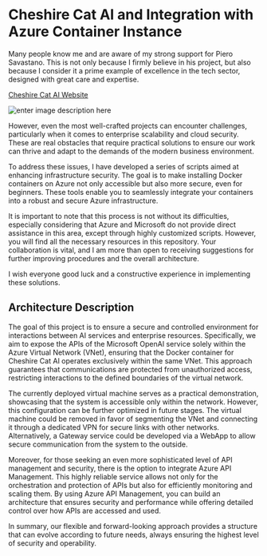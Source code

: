# Cheshire Cat AI and Integration with Azure Container Instance
Many people know me and are aware of my strong support for Piero Savastano. This is not only because I firmly believe in his project, but also because I consider it a prime example of excellence in the tech sector, designed with great care and expertise.

[Cheshire Cat AI Website](https://cheshirecat.ai/)

![enter image description here](https://cheshirecat.ai/wp-content/uploads/2023/10/Logo-Cheshire-Cat.svg)

However, even the most well-crafted projects can encounter challenges, particularly when it comes to enterprise scalability and cloud security. These are real obstacles that require practical solutions to ensure our work can thrive and adapt to the demands of the modern business environment.

To address these issues, I have developed a series of scripts aimed at enhancing infrastructure security. The goal is to make installing Docker containers on Azure not only accessible but also more secure, even for beginners. These tools enable you to seamlessly integrate your containers into a robust and secure Azure infrastructure.

It is important to note that this process is not without its difficulties, especially considering that Azure and Microsoft do not provide direct assistance in this area, except through highly customized scripts. However, you will find all the necessary resources in this repository. Your collaboration is vital, and I am more than open to receiving suggestions for further improving procedures and the overall architecture.

I wish everyone good luck and a constructive experience in implementing these solutions.

## Architecture Description


The goal of this project is to ensure a secure and controlled environment for interactions between AI services and enterprise resources. Specifically, we aim to expose the APIs of the Microsoft OpenAI service solely within the Azure Virtual Network (VNet), ensuring that the Docker container for Cheshire Cat AI operates exclusively within the same VNet. This approach guarantees that communications are protected from unauthorized access, restricting interactions to the defined boundaries of the virtual network.

The currently deployed virtual machine serves as a practical demonstration, showcasing that the system is accessible only within the network. However, this configuration can be further optimized in future stages. The virtual machine could be removed in favor of segmenting the VNet and connecting it through a dedicated VPN for secure links with other networks. Alternatively, a Gateway service could be developed via a WebApp to allow secure communication from the system to the outside.

Moreover, for those seeking an even more sophisticated level of API management and security, there is the option to integrate Azure API Management. This highly reliable service allows not only for the orchestration and protection of APIs but also for efficiently monitoring and scaling them. By using Azure API Management, you can build an architecture that ensures security and performance while offering detailed control over how APIs are accessed and used.

In summary, our flexible and forward-looking approach provides a structure that can evolve according to future needs, always ensuring the highest level of security and operability.
